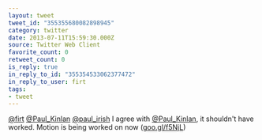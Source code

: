 ```yaml
---
layout: tweet
tweet_id: "355355680082898945"
category: twitter
date: 2013-07-11T15:59:30.000Z
source: Twitter Web Client
favorite_count: 0
retweet_count: 0
is_reply: true
in_reply_to_id: "355354533062377472"
in_reply_to_user: firt
tags:
- tweet
---
```


[@firt](https://twitter.com/@firt) [@Paul_Kinlan](https://twitter.com/@Paul_Kinlan) [@paul_irish](https://twitter.com/@paul_irish) I agree with [@Paul_Kinlan](https://twitter.com/@Paul_Kinlan), it shouldn't have worked. Motion is being worked on now ([goo.gl/f5NjL](http://goo.gl/f5NjL))
